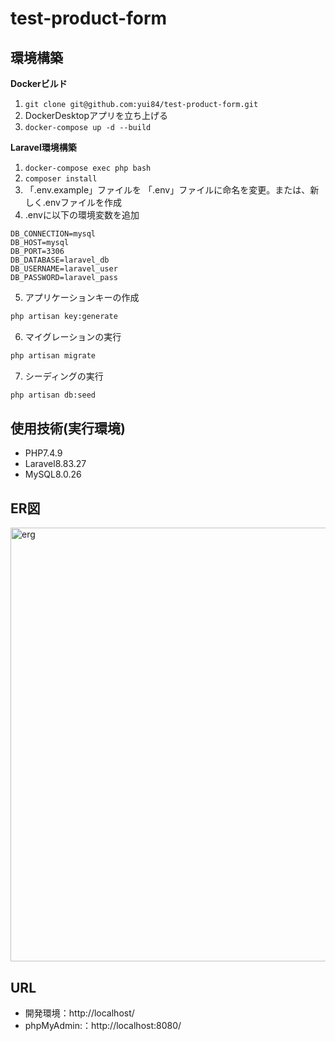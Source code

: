 # test-product-form

## 環境構築
**Dockerビルド**
1. `git clone git@github.com:yui84/test-product-form.git`
2. DockerDesktopアプリを立ち上げる
3. `docker-compose up -d --build`


**Laravel環境構築**
1. `docker-compose exec php bash`
2. `composer install`
3. 「.env.example」ファイルを 「.env」ファイルに命名を変更。または、新しく.envファイルを作成
4. .envに以下の環境変数を追加
``` text
DB_CONNECTION=mysql
DB_HOST=mysql
DB_PORT=3306
DB_DATABASE=laravel_db
DB_USERNAME=laravel_user
DB_PASSWORD=laravel_pass
```
5. アプリケーションキーの作成
``` bash
php artisan key:generate
```

6. マイグレーションの実行
``` bash
php artisan migrate
```

7. シーディングの実行
``` bash
php artisan db:seed
```

## 使用技術(実行環境)
- PHP7.4.9
- Laravel8.83.27
- MySQL8.0.26

## ER図
<img width="694" alt="erg" src="https://github.com/user-attachments/assets/ce3ef03c-bb39-4007-bd54-5c06315be666">


## URL
- 開発環境：http://localhost/
- phpMyAdmin:：http://localhost:8080/
